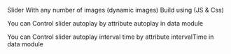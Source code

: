 
Slider With any number of images (dynamic images) Build using (JS & Css)

You can Control slider autoplay by attribute autoplay in data module

You can Control slider autoplay interval time by attribute intervalTime in data module

 